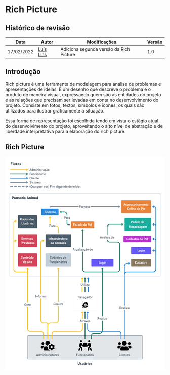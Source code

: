 # Rich Picture

## Histórico de revisão

| Data       | Autor                                        | Modificações                      | Versão |
| ---------- | -------------------------------------------- | --------------------------------- | ------ |
| 17/02/2022 | [Luís Lins](https://github.com/luisgaboardi) | Adiciona segunda versão da Rich Picture | 1.0 |

## Introdução

Rich picture é uma ferramenta de modelagem para análise de problemas e apresentações de ideias. É um desenho que descreve o problema e o produto de maneira visual, expressando quem são as entidades do projeto e as relações que precisam ser levadas em conta no desenvolvimento do projeto. Consiste em fotos, textos, símbolos e ícones, os quais são utilizados para ilustrar graficamente a situação.

Essa forma de representação foi escolhida tendo em vista o estágio atual do desenvolvimento do projeto, aproveitando o alto nível de abstração e de liberdade interpretativa para a elaboração do rich picture.

## Rich Picture

![Rich Picture Atual](../images/rich-picture-v2.png)